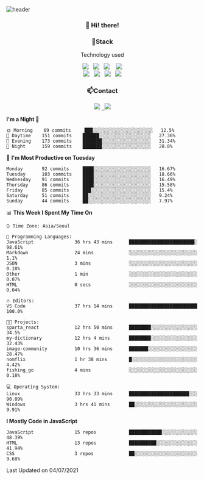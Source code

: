![header](https://capsule-render.vercel.app/api?type=waving&color=gradient&height=200&text=Che-ri&fontAlign=70&fontAlignY=40&animation=twinkling)

<h3 align="center">👋 Hi! there!</h3>

<h3 align="center">📌Stack</h3>
<p align="center">Technology used</p>
<div align="center"><img src="https://img.shields.io/badge/HTML5-e74c3c?style=flat-square&logo=HTML5&logoColor=white"></img> &nbsp <img src="https://img.shields.io/badge/CSS3-0A84FF?style=flat-square&logo=CSS3&logoColor=white"></img>  &nbsp <img src="https://img.shields.io/badge/SCSS-fd79a8?style=flat-square&logo=Sass&logoColor=white"/></a>&nbsp  &nbsp <img src="https://img.shields.io/badge/styled%2Dcomponents-DB7093?style=flat-square&logo=styled%2Dcomponents&logoColor=white"/></a>
<br><img src="https://img.shields.io/badge/JavaScript-FFCD11?style=flat-square&logo=JavaScript&logoColor=white"></img> &nbsp <img src="https://img.shields.io/badge/React-00BCF6?style=flat-square&logo=React&logoColor=white"></img> &nbsp <img src="https://img.shields.io/badge/Redux-764ABC?style=flat-square&logo=Redux&logoColor=white"/></a> &nbsp <img src="https://img.shields.io/badge/jQuery-3655FF?style=flat-square&logo=jQuery&logoColor=white"></img></div>

<h3 align="center">📫Contact</h3>
<div align="center"><a href="https://cheri.tistory.com/"><img src="https://img.shields.io/badge/Cheri-AD29B6?style=flat-square&logo=Tidal&logoColor=white"/></a> <a href="rnjs1135@gmail.com"> &nbsp <img src="https://img.shields.io/badge/Gmail-EA4335?style=flat-square&logo=Gmail&logoColor=white"/></a></div>

<!--START_SECTION:waka-->
**I'm a Night 🦉** 

```text
🌞 Morning    69 commits     ███░░░░░░░░░░░░░░░░░░░░░░   12.5% 
🌆 Daytime    151 commits    ██████░░░░░░░░░░░░░░░░░░░   27.36% 
🌃 Evening    173 commits    ███████░░░░░░░░░░░░░░░░░░   31.34% 
🌙 Night      159 commits    ███████░░░░░░░░░░░░░░░░░░   28.8%

```
📅 **I'm Most Productive on Tuesday** 

```text
Monday       92 commits     ████░░░░░░░░░░░░░░░░░░░░░   16.67% 
Tuesday      103 commits    ████░░░░░░░░░░░░░░░░░░░░░   18.66% 
Wednesday    91 commits     ████░░░░░░░░░░░░░░░░░░░░░   16.49% 
Thursday     86 commits     ████░░░░░░░░░░░░░░░░░░░░░   15.58% 
Friday       85 commits     ███░░░░░░░░░░░░░░░░░░░░░░   15.4% 
Saturday     51 commits     ██░░░░░░░░░░░░░░░░░░░░░░░   9.24% 
Sunday       44 commits     ██░░░░░░░░░░░░░░░░░░░░░░░   7.97%

```


📊 **This Week I Spent My Time On** 

```text
⌚︎ Time Zone: Asia/Seoul

💬 Programming Languages: 
JavaScript               36 hrs 43 mins      ████████████████████████░   98.61% 
Markdown                 24 mins             ░░░░░░░░░░░░░░░░░░░░░░░░░   1.1% 
JSON                     3 mins              ░░░░░░░░░░░░░░░░░░░░░░░░░   0.18% 
Other                    1 min               ░░░░░░░░░░░░░░░░░░░░░░░░░   0.07% 
HTML                     0 secs              ░░░░░░░░░░░░░░░░░░░░░░░░░   0.04%

🔥 Editors: 
VS Code                  37 hrs 14 mins      █████████████████████████   100.0%

🐱‍💻 Projects: 
sparta_react             12 hrs 50 mins      ████████░░░░░░░░░░░░░░░░░   34.5% 
my-dictionary            12 hrs 4 mins       ████████░░░░░░░░░░░░░░░░░   32.43% 
image-community          10 hrs 36 mins      ███████░░░░░░░░░░░░░░░░░░   28.47% 
nomflix                  1 hr 38 mins        █░░░░░░░░░░░░░░░░░░░░░░░░   4.42% 
fishing_go               4 mins              ░░░░░░░░░░░░░░░░░░░░░░░░░   0.18%

💻 Operating System: 
Linux                    33 hrs 33 mins      ██████████████████████░░░   90.09% 
Windows                  3 hrs 41 mins       ██░░░░░░░░░░░░░░░░░░░░░░░   9.91%

```

**I Mostly Code in JavaScript** 

```text
JavaScript               15 repos            ████████████░░░░░░░░░░░░░   48.39% 
HTML                     13 repos            ██████████░░░░░░░░░░░░░░░   41.94% 
CSS                      3 repos             ██░░░░░░░░░░░░░░░░░░░░░░░   9.68%

```



 Last Updated on 04/07/2021
<!--END_SECTION:waka-->

